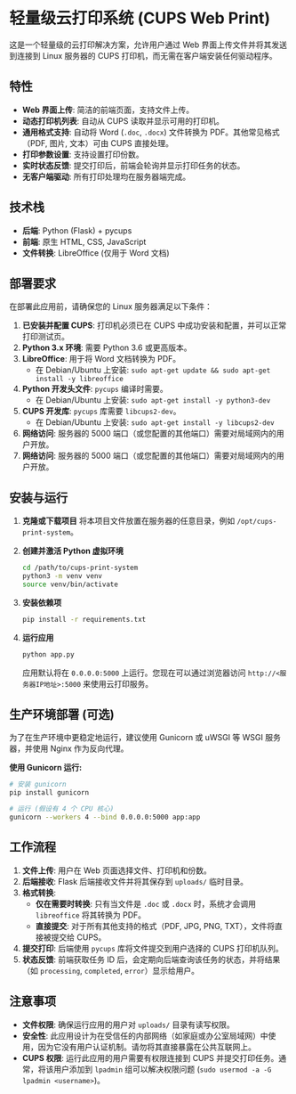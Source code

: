 # 轻量级云打印系统 (CUPS Web Print)

这是一个轻量级的云打印解决方案，允许用户通过 Web 界面上传文件并将其发送到连接到 Linux 服务器的 CUPS 打印机，而无需在客户端安装任何驱动程序。

## 特性

- **Web 界面上传**: 简洁的前端页面，支持文件上传。
- **动态打印机列表**: 自动从 CUPS 读取并显示可用的打印机。
- **通用格式支持**: 自动将 Word (`.doc`, `.docx`) 文件转换为 PDF。其他常见格式（PDF, 图片, 文本）可由 CUPS 直接处理。
- **打印参数设置**: 支持设置打印份数。
- **实时状态反馈**: 提交打印后，前端会轮询并显示打印任务的状态。
- **无客户端驱动**: 所有打印处理均在服务器端完成。

## 技术栈

- **后端**: Python (Flask) + pycups
- **前端**: 原生 HTML, CSS, JavaScript
- **文件转换**: LibreOffice (仅用于 Word 文档)

## 部署要求

在部署此应用前，请确保您的 Linux 服务器满足以下条件：

1.  **已安装并配置 CUPS**: 打印机必须已在 CUPS 中成功安装和配置，并可以正常打印测试页。
2.  **Python 3.x 环境**: 需要 Python 3.6 或更高版本。
3.  **LibreOffice**: 用于将 Word 文档转换为 PDF。
    - 在 Debian/Ubuntu 上安装: `sudo apt-get update && sudo apt-get install -y libreoffice`
4.  **Python 开发头文件**: `pycups` 编译时需要。
    - 在 Debian/Ubuntu 上安装: `sudo apt-get install -y python3-dev`
5.  **CUPS 开发库**: `pycups` 库需要 `libcups2-dev`。
    - 在 Debian/Ubuntu 上安装: `sudo apt-get install -y libcups2-dev`
6.  **网络访问**: 服务器的 5000 端口（或您配置的其他端口）需要对局域网内的用户开放。
5.  **网络访问**: 服务器的 5000 端口（或您配置的其他端口）需要对局域网内的用户开放。

## 安装与运行

1.  **克隆或下载项目**
    将本项目文件放置在服务器的任意目录，例如 `/opt/cups-print-system`。

2.  **创建并激活 Python 虚拟环境**
    ```bash
    cd /path/to/cups-print-system
    python3 -m venv venv
    source venv/bin/activate
    ```

3.  **安装依赖项**
    ```bash
    pip install -r requirements.txt
    ```

4.  **运行应用**
    ```bash
    python app.py
    ```
    应用默认将在 `0.0.0.0:5000` 上运行。您现在可以通过浏览器访问 `http://<服务器IP地址>:5000` 来使用云打印服务。

## 生产环境部署 (可选)

为了在生产环境中更稳定地运行，建议使用 Gunicorn 或 uWSGI 等 WSGI 服务器，并使用 Nginx 作为反向代理。

**使用 Gunicorn 运行:**
```bash
# 安装 gunicorn
pip install gunicorn

# 运行 (假设有 4 个 CPU 核心)
gunicorn --workers 4 --bind 0.0.0.0:5000 app:app
```

## 工作流程

1.  **文件上传**: 用户在 Web 页面选择文件、打印机和份数。
2.  **后端接收**: Flask 后端接收文件并将其保存到 `uploads/` 临时目录。
3.  **格式转换**:
    - **仅在需要时转换**: 只有当文件是 `.doc` 或 `.docx` 时，系统才会调用 `libreoffice` 将其转换为 PDF。
    - **直接提交**: 对于所有其他支持的格式（PDF, JPG, PNG, TXT），文件将直接被提交给 CUPS。
4.  **提交打印**: 后端使用 `pycups` 库将文件提交到用户选择的 CUPS 打印机队列。
5.  **状态反馈**: 前端获取任务 ID 后，会定期向后端查询该任务的状态，并将结果（如 `processing`, `completed`, `error`）显示给用户。

## 注意事项

- **文件权限**: 确保运行应用的用户对 `uploads/` 目录有读写权限。
- **安全性**: 此应用设计为在受信任的内部网络（如家庭或办公室局域网）中使用，因为它没有用户认证机制。请勿将其直接暴露在公共互联网上。
- **CUPS 权限**: 运行此应用的用户需要有权限连接到 CUPS 并提交打印任务。通常，将该用户添加到 `lpadmin` 组可以解决权限问题 (`sudo usermod -a -G lpadmin <username>`)。
